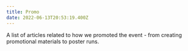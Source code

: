 ```yaml
---
title: Promo
date: 2022-06-13T20:53:19.400Z
---
```

A list of articles related to how we promoted the event - from creating promotional materials to poster runs.